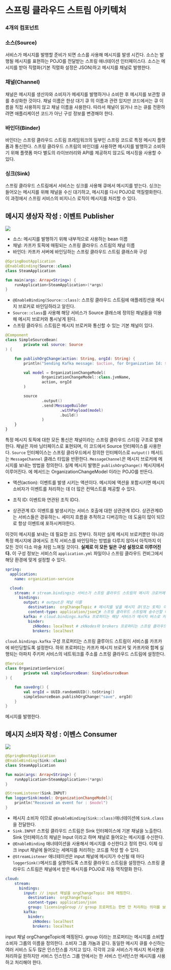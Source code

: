 # 스프링 클라우드 스트림 아키텍처

### 4개의 컴포넌트

### 소스(Source)
서비스가 메시지를 발행할 준비가 되면 소스를 사용해 메시지를 발생 시킨다. 소스는 발행될 메시지를 표현하는 POJO를 전달받는 스프링 애너테이션 인터페이스다. 소스는 메시지를 받아 직렬화(기본 직렬화 설정은 JSON)하고 메시지를 채널로 발행한다.

### 채널(Channel)
채널은 메시지를 생산자와 소비자가 메세지를 발행하거나 소비한 후 메시지를 보관할 큐를 추상화한 것이다. 채널 이름은 한상 대기 큐 의 이름과 관련 있지만 코드에서는 큐 이름을 직접 사용하지 않고 채널 이름을 사용한다. 따라서 채널이 읽거나 쓰는 큐를 전환하려면 애플리케이션 코드가 아닌 구성 정보를 변경해야 한다.

### 바인더(Binder)
바인더는 스프링 클라우드 스트림 프레임워크의 일부인 스프링 코드로 특정 메시지 플랫폼과 통신한다. 스프링 클라우드 스프림의 바인더를 사용하면 메시지를 발행하고 소비하기 위해 플랫폼 마다 별도의 라이브러리와 API를 제공하지 않고도 메시징을 사용할 수 있다.

### 싱크(Sink)
스프링 클라우드 스트림에서 서비스는 싱크를 사용해 큐에서 메시지를 받는다. 싱크는 들어오는 메시지를 위해 채널을 수신 대기하고, 메시지를 다시 POJO로 역질렬화한다. 이 과정에서 스프링 서비스의 비지니스 로직이 메시지를 처리할 수 있다.


## 메시지 생상자 작성 : 이벤트 Publisher

![](https://github.com/cheese10yun/TIL/raw/master/assets/spring-cloud-stream.png)

* 소스: 메시지를 발행하기 위해 내부적으로 사용하는 bean 이름
* 채널: 카프카 토픽에 매핑되는 스프링 클라우드 스트림의 채널 이름
* 바인더: 카프카 서버에 바인딩하는 스프링 클라우드 스트림 클래스와 구성

```kotlin
@SpringBootApplication
@EnableBinding(Source::class)
class SteamApplication

fun main(args: Array<String>) {
    runApplication<SteamApplication>(*args)
}
```

* `@EnableBinding(Source::class)`: 스프링 클라우드 스트림에 애플레킹션을 메시지 브로커로 바인딩하라고 알린다.
* `Source::class`를 사용해 해당 서비스가 Source 클래스에 정의된 채널들을 이용해 메시지 브로커와 통시낳게 된다.
* 스프링 클라우드 스트림은 메시지 브로커와 통신할 수 있는 기본 채널이 있다.

 
```kotlin
@Component
class SimpleSourceBean(
        private val source: Source
) {

    fun publishOrgChange(action: String, orgId: String) {
        println("Sending Kafka message: $action, for Organization Id: $orgId")

        val model = OrganizationChangeModel(
                OrganizationChangeModel::class.jvmName,
                action, orgId
        )

        source
                .output()
                .send(MessageBuilder
                        .withPayload(model)
                        .build()
                )
    }
}
```
특정 메시지 토픽에 대한 모든 통신은 채널이라는 스프링 클라우드 스티림 구조로 밠애한다. 채널은 자바 닝터페이스로 표현되며, 이 코드에서 Source 인터페이스를 사용한다. `Source` 인터페이스는 스프링 클라우드에서 정의한 인터페이스로 `output()` 메서드는 `MessageChannel` 클래스 타입을 반환한다.  `MessageChannel`은 메시지 브로커에 메시지를 보내는 방법을 정의한다. 실제 메시지 발행은 `publishOrgChange()` 메시지에서 이루어진다. 에 메서드는 OrganizationChangeModel 이라는 POJO를 만든다.

* 액션(action): 이벤트를 발생 시키는 액션이다. 메시지에 액션을 포함시키면 메시지 소비자가 이벤트를 처리하는 데 더 많은 컨텍스트를 제공할 수 있다.
+ 조직 ID: 이벤트와 연관된 조직 ID다.
* 상관관계 ID: 이벤트를 발생시키는 서비스 호출에 대한 상관관계 ID다. 상관관계ID는 서비스들은 경유하는ㄴ 세미지 흐름을 추적하고 디버깅하는 데 도움이 많이 되므로 항상 이벤트에 포하시켜야한다.


이것이 메시지를 보내는 데 필요한 코드 전부다. 하지만 실제 메시지 브로커뿐만 아니라 특정 메시지에 큐에서도 조직 서비스를 바인딩하는 방법을 다루지 않아서 아직까지 이 모든 것이 다소 마술 처럼 느껴질 것이다. **실제로 이 모든 일은 구성 설정으로 이루어진다.** 이 구성 정보는 서비스의 `application.yml` 파일이나 스프링 클라우드 컨비그에서 해당 환경에 맞게 설정할 수 있다.

```yml
spring:
  application:
    name: organization-service

  cloud:
    stream: # stream.bindings는 서비스가 스프링 클라우드 스트림의 메시지 크로커에 발생해려는 구성의 시작점
      bindings:
        output: # output은 채널 이름
          destination:  orgChangeTopic # 메시지를 넣을 메시지 큐(또는 토픽) 이름이다
          content-type: application/json# 스프링 클라우드 스트림에 송수신할 메시지 타입 정보를 제공한다
        kafka: # cloud.bindings.kafka 프로퍼티는 해당 서비스가 메시지 버스로 카파를 사ㅛㅇ할 것이라고 스프링에 전달한다 (대안으로 Rabbmit MQ를 사용할 수 있다.)
          binder:
            zkNodes: localhost # zkNodes와 brokers 프로퍼티는 스프링 클라우드 스트림에 카프카와 주키퍼의 네이퉈크를 위치를 전달한다.
            brokers: localhost
```
`cloud.bindings.kafka` 구성 프로퍼티는 스프링 클루아드 스트림이 서비스를 카프카에 바인딩할도록 설정한다. 하위 프로퍼티는 카프카 메시지 브로커 및 카프카와 함께 실행되는 아파치 주키퍼 서비스의 네트워크를 주소를 스프링 클라우드 스트림에 설정한다.

```kotlin
@Service
class OrganizationService(
        private val simpleSourceBean: SimpleSourceBean
) {

    fun saveOrg() {
        val orgId = UUID.randomUUID().toString()
        simpleSourceBean.publishOrgChange("save", orgId)
    }
}
```
메시지를 발행한다.

## 메시지 소비자 작성 : 이벤스 Consumer
![](https://github.com/cheese10yun/TIL/raw/master/assets/spring-cloud-consumer.png)

```kotlin
@SpringBootApplication
@EnableBinding(Sink::class)
class SteamApplication

fun main(args: Array<String>) {
    runApplication<SteamApplication>(*args)
}

@StreamListener(Sink.INPUT)
fun loggerSink(model: OrganizationChangeModel){
    println("Received an event for : $model")  
}
```

* 메시지 소비자 이므로 `@EnableBinding(Sink::class)`애너테이션에 `Sink.class`을 전달한다.
* `Sink.INPUT` 스프링 클라우드 스트림은 Sink 인터페이스에 기본 채널을 노출한다. Sink 인터페이스의 채널은 Input 이라고 하며 채널로 들어오는 메시지를 수신한다.
* `@EnableBinding` 애너테이션을 사용해서 메시지를 수신한다고 정의 한다. 이제 싱크 input 채널에 들어오는 세메지를 처리하는 코드를 작성 할 수 있다.
* `@StreamListener` 애너테이션은 input 채널에 메시지가 수신될 때 마다 `loggerSink()`메서드를 실행하도록 스프링 클라우드 스트림을 설정한다. 스프링 클라우드 스트림은 채널에서 받은 메시지를 POJO로 자동 역직렬화 한다.


```yml
cloud:
    stream:
      bindings:
        input: // input 채널을 orgChangeTopic 큐에 매핑한다.
          destination:  orgChangeTopic
          content-type: application/json
          group: licensingGroup // group 프로퍼트는 한번 만 처리하는 의미를 보장하는 데 사용 된다.
        kafka:
          binder:
            zkNodes: localhost
            brokers: localhost
```
input 채널 orgChangeTopic에 매핑된다. group 이라는 프로퍼티는 메시지를 소비할 소비자 그룹의 이름을 정의한다. 소비자 그룹 갸뇸과 같다. 동일한 메시지 큐를 수신하는 여러 서비스 도두 많은 인스턴스를 가지고 있다. 각각의 고유 서비스가 메시지 복사본을 처리하길 원하지만 서비스 인스턴스 그룹 안에서는 한 서비스 인서턴스만 메시지를 사용하고 처리해야 한다.
